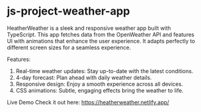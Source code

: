 # js-project-weather-app
HeatherWeather is a sleek and responsive weather app built with TypeScript. This app fetches data from the OpenWeather API and features UI with animations that enhance the user experience. It adapts perfectly to different screen sizes for a seamless experience.

Features:
1. Real-time weather updates: Stay up-to-date with the latest conditions.
2. 4-day forecast: Plan ahead with daily weather details.
3. Responsive design: Enjoy a smooth experience across all devices.
4. CSS animations: Subtle, engaging effects bring the weather to life.

Live Demo
Check it out here: 
https://heatherweather.netlify.app/
